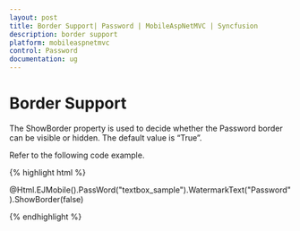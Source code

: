 ```yaml
---
layout: post
title: Border Support| Password | MobileAspNetMVC | Syncfusion
description: border support
platform: mobileaspnetmvc
control: Password
documentation: ug
---
```


# Border Support

The ShowBorder property is used to decide whether the Password border can be visible or hidden. The default value is “True”.

Refer to the following code example.

{% highlight html %}



@Html.EJMobile().PassWord("textbox_sample").WatermarkText("Password").ShowBorder(false)


{% endhighlight %}



